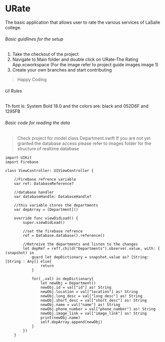 # URate

The basic application that allows user to rate the various services of LaSalle college. 

###### Basic guidlines for the setup

1) Take the checkout of the project
2) Navigate to Main folder and double click on URate-The Rating App.xcworkspace (For the image refer to project guide images image 1)
3) Create your own branches and start contributing

> Happy Coding

###### UI Rules 
Th font is: System Bold 18.0
and the colors are: black and 052D6F and 1295FB


###### Basic code for reading the data

> Check project for model class Department.swift
> If you are not yet granted the database access please refer to images folder for the structure of realtime database

```
import UIKit
import Firebase

class ViewController: UIViewController {
    
    //Firebase refrence variable
    var ref: DatabaseReference?
    
    //database handler
    var databaseHandle: DatabaseHandle?
    
    //this variable stores the departments
    var depArray = [Department]()

    override func viewDidLoad() {
        super.viewDidLoad()
        
        //set the firebase refrence
        ref = Database.database().reference()
        
        //Retreive the departments and listen to the changes
        let depRef = ref?.child("Departments").observe(.value, with: { (snapshot) in
            guard let depDictionary = snapshot.value as? [String:[String : Any]] else{
                return
            }
            
            for(_,val) in depDictionary{
                let newObj = Department()
                newObj.id = val["id"] as! String
                newObj.location = val["location"] as! String
                newObj.long_desc = val["long_desc"] as! String
                newObj.short_desc = val["short_desc"] as! String
                newObj.name = val["name"] as! String
                newObj.phone_number = val["phone_number"] as! String
                newObj.image_link = val["image_link"] as! String
                print(newObj.name)
                self.depArray.append(newObj)
            }
        })
    }

```



